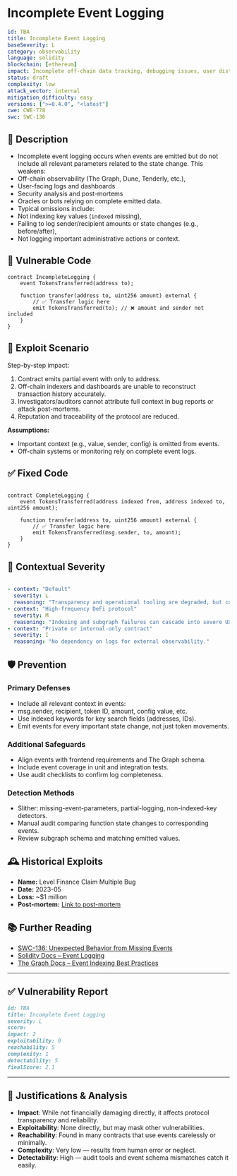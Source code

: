 # Incomplete Event Logging

```YAML
id: TBA
title: Incomplete Event Logging 
baseSeverity: L
category: observability
language: solidity
blockchain: [ethereum]
impact: Incomplete off-chain data tracking, debugging issues, user distrust
status: draft
complexity: low
attack_vector: internal
mitigation_difficulty: easy
versions: [">=0.4.0", "<latest"]
cwe: CWE-778
swc: SWC-136
```

## 📝 Description

- Incomplete event logging occurs when events are emitted but do not include all relevant parameters related to the state change. This weakens:
- Off-chain observability (The Graph, Dune, Tenderly, etc.),
- User-facing logs and dashboards
- Security analysis and post-mortems
- Oracles or bots relying on complete emitted data.
- Typical omissions include:
- Not indexing key values (`indexed` missing),
- Failing to log sender/recipient amounts or state changes (e.g., before/after),
- Not logging important administrative actions or context.

## 🚨 Vulnerable Code

```solidity
contract IncompleteLogging {
    event TokensTransferred(address to);

    function transfer(address to, uint256 amount) external {
        // ✅ Transfer logic here
        emit TokensTransferred(to); // ❌ amount and sender not included
    }
}
```
## 🧪 Exploit Scenario

Step-by-step impact:

1. Contract emits partial event with only to address.
2. Off-chain indexers and dashboards are unable to reconstruct transaction history accurately.
3. Investigators/auditors cannot attribute full context in bug reports or attack post-mortems.
4. Reputation and traceability of the protocol are reduced.

**Assumptions:**

- Important context (e.g., value, sender, config) is omitted from events.
- Off-chain systems or monitoring rely on complete event logs.

## ✅ Fixed Code

```solidity

contract CompleteLogging {
    event TokensTransferred(address indexed from, address indexed to, uint256 amount);

    function transfer(address to, uint256 amount) external {
        // ✅ Transfer logic here
        emit TokensTransferred(msg.sender, to, amount);
    }
}
```

## 🧭 Contextual Severity

```yaml

- context: "Default"
  severity: L
  reasoning: "Transparency and operational tooling are degraded, but core assets are not at risk."
- context: "High-frequency DeFi protocol"
  severity: M
  reasoning: "Indexing and subgraph failures can cascade into severe UX or trading bugs."
- context: "Private or internal-only contract"
  severity: I
  reasoning: "No dependency on logs for external observability."
```

## 🛡️ Prevention

### Primary Defenses

- Include all relevant context in events:
- msg.sender, recipient, token ID, amount, config value, etc.
- Use indexed keywords for key search fields (addresses, IDs).
- Emit events for every important state change, not just token movements.

### Additional Safeguards

- Align events with frontend requirements and The Graph schema.
- Include event coverage in unit and integration tests.
- Use audit checklists to confirm log completeness.

### Detection Methods

- Slither: missing-event-parameters, partial-logging, non-indexed-key detectors.
- Manual audit comparing function state changes to corresponding events.
- Review subgraph schema and matching emitted values.

## 🕰️ Historical Exploits

- **Name:** Level Finance Claim Multiple Bug 
- **Date:** 2023-05
- **Loss:** ~$1 million  
- **Post-mortem:** [Link to post-mortem](https://cointelegraph.com/news/level-finance-confirms-1m-exploit-due-to-buggy-smart-contract) 

## 📚 Further Reading

- [SWC-136: Unexpected Behavior from Missing Events](https://swcregistry.io/docs/SWC-136) 
- [Solidity Docs – Event Logging](https://docs.soliditylang.org/en/latest/contracts.html#events) 
- [The Graph Docs – Event Indexing Best Practices](https://thegraph.com/docs/en/developing/defining-a-subgraph/) 

---

## ✅ Vulnerability Report 

```markdown
id: TBA
title: Incomplete Event Logging 
severity: L
score:
impact: 2         
exploitability: 0 
reachability: 5   
complexity: 1     
detectability: 5  
finalScore: 2.1
```

---

## 📄 Justifications & Analysis

- **Impact**: While not financially damaging directly, it affects protocol transparency and reliability.
- **Exploitability**: None directly, but may mask other vulnerabilities.
- **Reachability**: Found in many contracts that use events carelessly or minimally.
- **Complexity**: Very low — results from human error or neglect.
- **Detectability**: High — audit tools and event schema mismatches catch it easily.
